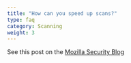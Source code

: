 ```yaml
---
title: "How can you speed up scans?"
type: faq
category: Scanning
weight: 3
---
```


See this post on the [Mozilla Security Blog](https://blog.mozilla.org/security/2013/07/10/how-to-speed-up-owasp-zap-scans/)
